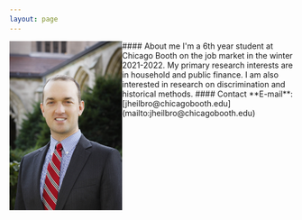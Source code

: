 ```yaml
---
layout: page
---
```



<html lang="en" style="width:100%; height:1500px;">
  <div style="clear: both;" markdown='block'>
    <div style="float: left; margin-right 100em;">
      <img src="/images/JohnHeilbron-010.jpg" width=200 alt="">
    </div>
    <div markdown='1'>
      #### About me 
      I'm a 6th year student at Chicago Booth on the job market in the winter 2021-2022. My primary research interests are in household and public finance. I am also interested in research on discrimination and historical methods.
      #### Contact
      **E-mail**: [jheilbro@chicagobooth.edu](mailto:jheilbro@chicagobooth.edu)
    </div>
  </div>
</html>






